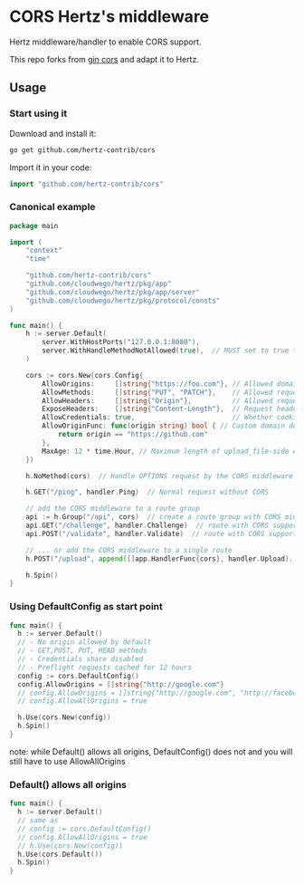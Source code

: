 # CORS Hertz's middleware

Hertz middleware/handler to enable CORS support.

This repo forks from [gin cors](https://github.com/gin-contrib/cors) and adapt it to Hertz.

## Usage

### Start using it

Download and install it:

```sh
go get github.com/hertz-contrib/cors
```

Import it in your code:

```go
import "github.com/hertz-contrib/cors"
```

### Canonical example

```go
package main

import (
	"context"
	"time"

	"github.com/hertz-contrib/cors"
	"github.com/cloudwego/hertz/pkg/app"
	"github.com/cloudwego/hertz/pkg/app/server"
	"github.com/cloudwego/hertz/pkg/protocol/consts"
)

func main() {
	h := server.Default(
		server.WithHostPorts("127.0.0.1:8080"),
		server.WithHandleMethodNotAllowed(true),  // MUST set to true to handle OPTIONS requests
	)

	cors := cors.New(cors.Config{
		AllowOrigins:     []string{"https://foo.com"}, // Allowed domains, need to bring schema
		AllowMethods:     []string{"PUT", "PATCH"},    // Allowed request methods
		AllowHeaders:     []string{"Origin"},          // Allowed request headers
		ExposeHeaders:    []string{"Content-Length"},  // Request headers allowed in the upload_file
		AllowCredentials: true,                        // Whether cookies are attached
		AllowOriginFunc: func(origin string) bool { // Custom domain detection with lower priority than AllowOrigins
			return origin == "https://github.com"
		},
		MaxAge: 12 * time.Hour, // Maximum length of upload_file-side cache preflash requests (seconds)
	})

	h.NoMethod(cors)  // Handle OPTIONS request by the CORS middleware

	h.GET("/ping", handler.Ping)  // Normal request without CORS

	// add the CORS middleware to a route group
	api := h.Group("/api", cors)  // create a route group with CORS middleware
	api.GET("/challenge", handler.Challenge)  // route with CORS support
	api.POST("/validate", handler.Validate)  // route with CORS support

	// ... or add the CORS middleware to a single route
	h.POST("/upload", append([]app.HandlerFunc{cors}, handler.Upload)...)  // route with CORS support

	h.Spin()
}
```

### Using DefaultConfig as start point

```go
func main() {
  h := server.Default()
  // - No origin allowed by default
  // - GET,POST, PUT, HEAD methods
  // - Credentials share disabled
  // - Preflight requests cached for 12 hours
  config := cors.DefaultConfig()
  config.AllowOrigins = []string{"http://google.com"}
  // config.AllowOrigins = []string{"http://google.com", "http://facebook.com"}
  // config.AllowAllOrigins = true

  h.Use(cors.New(config))
  h.Spin()
}
```
note: while Default() allows all origins, DefaultConfig() does not and you will still have to use AllowAllOrigins

### Default() allows all origins

```go
func main() {
  h := server.Default()
  // same as
  // config := cors.DefaultConfig()
  // config.AllowAllOrigins = true
  // h.Use(cors.New(config))
  h.Use(cors.Default())
  h.Spin()
}
```
